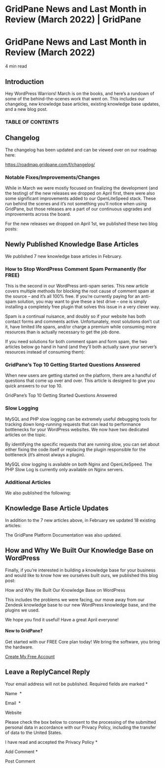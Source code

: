 # GridPane News and Last Month in Review (March 2022) | GridPane

# GridPane News and Last Month in Review (March 2022)

 

4 min read 

 

## Introduction

Hey WordPress Warriors! March is on the books, and here’s a rundown of some of the behind-the-scenes work that went on. This includes our changelog, new knowledge base articles, existing knowledge base updates, and a new blog post.

### TABLE OF CONTENTS

 

## Changelog

The changelog has been updated and can be viewed over on our roadmap here:

https://roadmap.gridpane.com/f/changelog/

### Notable Fixes/Improvements/Changes

While in March we were mostly focused on finalizing the development (and the testing) of the new releases we dropped on April first, there were also some significant improvements added to our OpenLiteSpeed stack. These run behind the scenes and it’s not something you’ll notice when using GridPane, but those releases are a part of our continuous upgrades and improvements across the board.

For the new releases we dropped on April 1st, we published these two blog posts:

 

## Newly Published Knowledge Base Articles

We published 7 new knowledge base articles in February.

### How to Stop WordPress Comment Spam Permanently (for FREE)

This is the second in our WordPress anti-spam series. This new article covers multiple methods for blocking the root cause of comment spam at the source – and it’s all 100% free. If you’re currently paying for an anti-spam solution, you may want to give these a test drive – one is simply installing a completely free plugin that solves this issue in a very clever way.

Spam is a continual nuisance, and doubly so if your website has both contact forms and comments active. Unfortunately, most solutions don’t cut it, have limited life spans, and/or charge a premium while consuming more resources than is actually necessary to get the job done.

If you need solutions for both comment spam and form spam, the two articles below go hand in hand (and they’ll both actually save your server’s resources instead of consuming them):

### GridPane’s Top 10 Getting Started Questions Answered

When new users are getting started on the platform, there are a handful of questions that come up over and over. This article is designed to give you quick answers to our top 10.

GridPane’s Top 10 Getting Started Questions Answered

### Slow Logging

MySQL and PHP slow logging can be extremely useful debugging tools for tracking down long-running requests that can lead to performance bottlenecks for your WordPress websites. We now have two dedicated articles on the topic.

By identifying the specific requests that are running slow, you can set about either fixing the code itself or replacing the plugin responsible for the bottleneck (it’s almost always a plugin).

MySQL slow logging is available on both Nginx and OpenLiteSpeed. The PHP Slow Log is currently only available on Nginx servers.

### Additional Articles

We also published the following:

 

## Knowledge Base Article Updates

In addition to the 7 new articles above, in February we updated 18 existing articles:

The GridPane Platform Documentation was also updated.

 

## How and Why We Built Our Knowledge Base on WordPress

Finally, if you’re interested in building a knowledge base for your business and would like to know how we ourselves built ours, we published this blog post:

How and Why We Built Our Knowledge Base on WordPress

This includes the problems we were facing, our move away from our Zendesk knowledge base to our new WordPress knowledge base, and the plugins we used.

We hope you find it useful! Have a great April everyone!

 

 

#### New to GridPane?

Get started with our FREE Core plan today! We bring the software, you bring the hardware.

[Create My Free Account](https://gridpane.com/checkout/?plan=core)

## Leave a ReplyCancel Reply

Your email address will not be published. Required fields are marked *

Name  *

Email  *

Website

Please check the box below to consent to the processing of the submitted personal data in accordance with our Privacy Policy, including the transfer of data to the United States.

I have read and accepted the Privacy Policy
		 *

Add Comment *

Post Comment

 

 